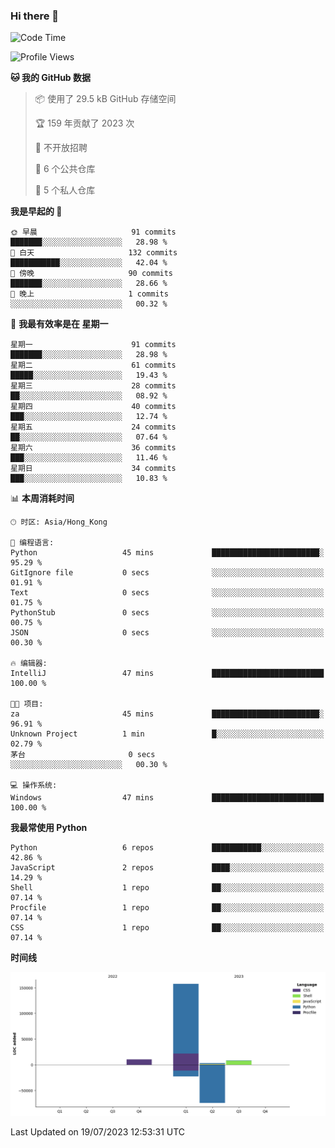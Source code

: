 ### Hi there 👋

<!--
**Mrzqd/Mrzqd** is a ✨ _special_ ✨ repository because its `README.md` (this file) appears on your GitHub profile.

Here are some ideas to get you started:

- 🔭 I’m currently working on ...
- 🌱 I’m currently learning ...
- 👯 I’m looking to collaborate on ...
- 🤔 I’m looking for help with ...
- 💬 Ask me about ...
- 📫 How to reach me: ...
- 😄 Pronouns: ...
- ⚡ Fun fact: ...
-->
<!--START_SECTION:waka-->
![Code Time](http://img.shields.io/badge/Code%20Time-115%20hrs%204%20mins-blue)

![Profile Views](http://img.shields.io/badge/%E4%B8%AA%E4%BA%BA%E8%B5%84%E6%96%99%E8%A7%82%E7%9C%8B%E6%AC%A1%E6%95%B0-1-blue)

**🐱 我的 GitHub 数据** 

> 📦  使用了 29.5 kB GitHub 存储空间 
 > 
> 🏆 159 年贡献了 2023 次
 > 
> 🚫 不开放招聘
 > 
> 📜 6 个公共仓库 
 > 
> 🔑 5 个私人仓库 
 > 
**我是早起的 🐤** 

```text
🌞 早晨                     91 commits          ███████░░░░░░░░░░░░░░░░░░   28.98 % 
🌆 白天                     132 commits         ███████████░░░░░░░░░░░░░░   42.04 % 
🌃 傍晚                     90 commits          ███████░░░░░░░░░░░░░░░░░░   28.66 % 
🌙 晚上                     1 commits           ░░░░░░░░░░░░░░░░░░░░░░░░░   00.32 % 
```
📅 **我最有效率是在 星期一** 

```text
星期一                      91 commits          ███████░░░░░░░░░░░░░░░░░░   28.98 % 
星期二                      61 commits          █████░░░░░░░░░░░░░░░░░░░░   19.43 % 
星期三                      28 commits          ██░░░░░░░░░░░░░░░░░░░░░░░   08.92 % 
星期四                      40 commits          ███░░░░░░░░░░░░░░░░░░░░░░   12.74 % 
星期五                      24 commits          ██░░░░░░░░░░░░░░░░░░░░░░░   07.64 % 
星期六                      36 commits          ███░░░░░░░░░░░░░░░░░░░░░░   11.46 % 
星期日                      34 commits          ███░░░░░░░░░░░░░░░░░░░░░░   10.83 % 
```


📊 **本周消耗时间** 

```text
🕑︎ 时区: Asia/Hong_Kong

💬 编程语言: 
Python                   45 mins             ████████████████████████░   95.29 % 
GitIgnore file           0 secs              ░░░░░░░░░░░░░░░░░░░░░░░░░   01.91 % 
Text                     0 secs              ░░░░░░░░░░░░░░░░░░░░░░░░░   01.75 % 
PythonStub               0 secs              ░░░░░░░░░░░░░░░░░░░░░░░░░   00.75 % 
JSON                     0 secs              ░░░░░░░░░░░░░░░░░░░░░░░░░   00.30 % 

🔥 编辑器: 
IntelliJ                 47 mins             █████████████████████████   100.00 % 

🐱‍💻 项目: 
za                       45 mins             ████████████████████████░   96.91 % 
Unknown Project          1 min               █░░░░░░░░░░░░░░░░░░░░░░░░   02.79 % 
茅台                       0 secs              ░░░░░░░░░░░░░░░░░░░░░░░░░   00.30 % 

💻 操作系统: 
Windows                  47 mins             █████████████████████████   100.00 % 
```

**我最常使用 Python** 

```text
Python                   6 repos             ███████████░░░░░░░░░░░░░░   42.86 % 
JavaScript               2 repos             ████░░░░░░░░░░░░░░░░░░░░░   14.29 % 
Shell                    1 repo              ██░░░░░░░░░░░░░░░░░░░░░░░   07.14 % 
Procfile                 1 repo              ██░░░░░░░░░░░░░░░░░░░░░░░   07.14 % 
CSS                      1 repo              ██░░░░░░░░░░░░░░░░░░░░░░░   07.14 % 
```



**时间线**

![Lines of Code chart](https://raw.githubusercontent.com/Mrzqd/Mrzqd/main/assets/bar_graph.png)


 Last Updated on 19/07/2023 12:53:31 UTC
<!--END_SECTION:waka-->
